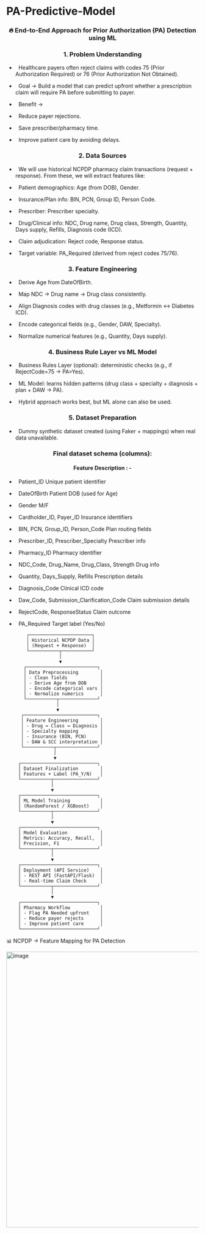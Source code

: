 # PA-Predictive-Model

<h3 align='center'>  🔥 End-to-End Approach for Prior Authorization (PA) Detection using ML </h3>

<h3 align='center'>  1. Problem Understanding </h3>

- &nbsp; Healthcare payers often reject claims with codes 75 (Prior Authorization Required) or 76 (Prior Authorization Not Obtained).

- &nbsp; Goal → Build a model that can predict upfront whether a prescription claim will require PA before submitting to payer.

- &nbsp; Benefit →

- &nbsp; Reduce payer rejections.

- &nbsp; Save prescriber/pharmacy time.

- &nbsp; Improve patient care by avoiding delays.

<h3 align='center'>  2. Data Sources </h3>

- &nbsp; We will use historical NCPDP pharmacy claim transactions (request + response).
From these, we will extract features like:

- &nbsp; Patient demographics: Age (from DOB), Gender.

- &nbsp; Insurance/Plan info: BIN, PCN, Group ID, Person Code.

- &nbsp; Prescriber: Prescriber specialty.

- &nbsp; Drug/Clinical info: NDC, Drug name, Drug class, Strength, Quantity, Days supply, Refills, Diagnosis code (ICD).

- &nbsp; Claim adjudication: Reject code, Response status.

- &nbsp; Target variable: PA_Required (derived from reject codes 75/76).

<h3 align='center'>  3. Feature Engineering </h3>

- &nbsp; Derive Age from DateOfBirth.

- &nbsp; Map NDC → Drug name → Drug class consistently.

- &nbsp; Align Diagnosis codes with drug classes (e.g., Metformin ↔ Diabetes ICD).

- &nbsp; Encode categorical fields (e.g., Gender, DAW, Specialty).

- &nbsp; Normalize numerical features (e.g., Quantity, Days supply).

<h3 align='center'>  4. Business Rule Layer vs ML Model </h3>

- &nbsp; Business Rules Layer (optional): deterministic checks (e.g., if RejectCode=75 → PA=Yes).

- &nbsp; ML Model: learns hidden patterns (drug class + specialty + diagnosis + plan + DAW → PA).

- &nbsp; Hybrid approach works best, but ML alone can also be used.

<h3 align='center'>  5. Dataset Preparation </h3>

- &nbsp; Dummy synthetic dataset created (using Faker + mappings) when real data unavailable.

<h3 align='center'>  Final dataset schema (columns): </h3>

<h4 align='center'> Feature	Description : - </h4>

- &nbsp;  Patient_ID	Unique patient identifier
- &nbsp; DateOfBirth	Patient DOB (used for Age)
- &nbsp; Gender	M/F
- &nbsp; Cardholder_ID, Payer_ID	Insurance identifiers
- &nbsp; BIN, PCN, Group_ID, Person_Code	Plan routing fields
- &nbsp; Prescriber_ID, Prescriber_Specialty	Prescriber info
- &nbsp; Pharmacy_ID	Pharmacy identifier
- &nbsp; NDC_Code, Drug_Name, Drug_Class, Strength	Drug info
- &nbsp; Quantity, Days_Supply, Refills	Prescription details
- &nbsp; Diagnosis_Code	Clinical ICD code
- &nbsp; Daw_Code, Submission_Clarification_Code	Claim submission details
- &nbsp; RejectCode, ResponseStatus	Claim outcome
- &nbsp; PA_Required	Target label (Yes/No)

          ┌───────────────────────┐
          │ Historical NCPDP Data │
          │ (Request + Response)  │
          └───────────┬───────────┘
                      │
                      ▼
         ┌──────────────────────────┐
         │ Data Preprocessing        │
         │ - Clean fields            │
         │ - Derive Age from DOB     │
         │ - Encode categorical vars │
         │ - Normalize numerics      │
         └───────────┬──────────────┘
                     │
                     ▼
        ┌───────────────────────────┐
        │ Feature Engineering        │
        │ - Drug ↔ Class ↔ Diagnosis │
        │ - Specialty mapping        │
        │ - Insurance (BIN, PCN)     │
        │ - DAW & SCC interpretation │
        └───────────┬───────────────┘
                    │
                    ▼
       ┌────────────────────────────┐
       │ Dataset Finalization        │
       │ Features + Label (PA_Y/N)   │
       └───────────┬────────────────┘
                   │
                   ▼
       ┌────────────────────────────┐
       │ ML Model Training           │
       │ (RandomForest / XGBoost)    │
       └───────────┬────────────────┘
                   │
                   ▼
       ┌────────────────────────────┐
       │ Model Evaluation            │
       │ Metrics: Accuracy, Recall,  │
       │ Precision, F1               │
       └───────────┬────────────────┘
                   │
                   ▼
       ┌────────────────────────────┐
       │ Deployment (API Service)    │
       │ - REST API (FastAPI/Flask)  │
       │ - Real-time Claim Check     │
       └───────────┬────────────────┘
                   │
                   ▼
       ┌────────────────────────────┐
       │ Pharmacy Workflow           │
       │ - Flag PA Needed upfront    │
       │ - Reduce payer rejects      │
       │ - Improve patient care      │
       └────────────────────────────┘

📊 NCPDP → Feature Mapping for PA Detection			


<img width="785" height="722" alt="image" src="https://github.com/user-attachments/assets/8bbf3555-5b13-4a06-84ad-4193f3a4c11f" />
